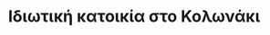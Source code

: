 ---
layout: project.hbs
lang: el/
title: Ιδιωτική κατοικία στο Κολωνάκι
category: Κατοικία
designers: Γκύζη Νεφέλη, Μακρή Χρυσή
photography: Ρουφοπούλου Ιωάννα
pdate: Μάιος.2021
og:
  enable: true
  title: Ιδιωτική κατοικία στο Κολωνάκι
  description: Η λιθόκτιστη κατοικία στο χωριό Άγιος Ανδρέας του νομού Αρκαδίας σχεδιάστηκε ούτως ώστε να μπορεί να λειτουργήσει αρχικά ως εξοχική κατοικία και αργότερα να μπορέσει να αποτελέσει την κύρια κατοικία των ιδιοκτητών.
  image: projects/house-sk-arkadia/main.jpg
hasVideo: true
videoUrl: https://player.vimeo.com/video/621495333
description:
- "Η εκλεπτυσμένη γοητεία του Κολωνακίου συναντά το midcentury design στο τελευταίο έργο του Babatchas Design Studio. Στην καρδιά της πιο κοσμοπολίτικης γειτονιάς της Αθήνας και λίγα μέτρα μακριά από το μουσείο Κυκλαδικής τέχνης, βρίσκεται το διαμέρισμα της δεκαετίας του ’50, την ανακαίνιση του οποίου ολοκλήρωσε πρόσφατα το Babatchas Design Studio. Η αρχιτεκτονική γλώσσα και κυρίως η art deco αισθητική του κτιρίου αποτέλεσαν την έμπνευση της σχεδιαστικής ομάδας, η οποία κλήθηκε να συνδυάσει την κτιριακή εικόνα με την αγάπη των ιδιοκτητών για το midcentury design. Ιδιαίτερα αρχιτεκτονικά στοιχεία του ήδη υπάρχοντος χώρου όπως τα δρύινα πατώματα με την τεχνική του ψαροκόκαλου και τις προσεγμένες μπορντούρες, διατηρήθηκαν κατά την ανακαίνιση. Με τον ίδιο τρόπο ενσωματώθηκαν στον αρχιτεκτονικό σχεδιασμό του Babatchas Design Studio και οι εντυπωσιακές πόρτες με καΐτια που χώριζαν το χολ της εισόδου από το σαλόνι και τον παλιό χώρο του γραφείου. Στη συνέχεια χρησιμοποιήθηκαν επιλεγμένα υλικά όπως το φυσικό κουρασάνι στους τοίχους, στοιχείο που δίνει ιδιαίτερο βάθος στις ανοιχτόχρωμες επιφάνειες."
- "Κεντρικό ρόλο στον σχεδιασμό έχει διαδραματίσει η λειτουργική χρήση του χώρου καθώς το φυσικό φως ήταν περιορισμένο για τα περισσότερα δωμάτια του διαμερίσματος. Για να εξυπηρετηθούν οι ανάγκες μίας πολυμελούς οικογένειας αλλά και για να αναδειχθεί η δυνατότητα λειτουργίας του διαμερίσματος και σαν prime Airbnb, προέκυψε η ανάγκη εκμετάλλευσης του φυσικού φωτός στο έπακρο και ειδικά στους χώρους διάδρασης. Έτσι οι χώροι ύπνου και τα λουτρά τοποθετήθηκαν στα πιο σκοτεινά σημεία του σπιτιού ενώ εσωτερικοί φεγγίτες αξιοποιήθηκαν ώστε να διοχετεύεται το φυσικό φως σε όλους τους χώρους. Τέλος, κρυμμένοι αποθηκευτικοί χώροι και κρυφά περάσματα όπως walk through ντουλάπες με ψάθα που οδηγούν σε ένα «μυστικό» μπάνιο συνθέτουν σε συνδυασμό με τον αρχιτεκτονικό φωτισμό μια μυστηριακή, θεατρική ατμόσφαιρα. Στην επιλογή των επίπλων και των σχεδιαστικών αντικειμένων για το χώρο, κεντρική πυξίδα αποτέλεσε η λατρεία των ιδιοκτητών για τα κλασικά 50ς κομμάτια."
- "Στο τελικό αποτέλεσμα συναντά κανείς κομμάτια από διαφορετικές χώρες: το κλασικό τραπέζι της Eero Saarinen από μάρμαρο Arabesquato συνδυάστηκε με αυθεντικές καρέκλες Henry W. Klein από παλαιοπωλείο της Ολλανδίας. Το έπιπλο της τηλεόρασης είναι κατασκευασμένο από Πορτογάλο τεχνίτη και πρόκειται για πιστή αναπαραγωγή από 60ς design. Τέλος, η  κουζίνα σχεδιάστηκε σε κονστρουβιστική αισθητική γραμμή ώστε να ταιριάζει με τον ενιαίο χώρο σαλονιού - τραπεζαρίας. Υλικά όπως το ηφαιστειακό μάρμαρο, το ξύλο δρυ, οι μαύρες λαμαρίνες, οι βιεννέζικες ψάθες και τα τσαλακωμένα λινά Yutes σε συνδυασμό με επιλεγμένα έργα τέχνης και κεραμικά γλυπτά ολοκληρώνουν το άρτιο αισθητικό αποτέλεσμα."
photos:
- "001.jpg"
- "002.jpg"
- "003.jpg"
- "004-005.jpg"
- "006.jpg"
- "007.jpg"
- "008-015.jpg"
- "009.jpg"
- "011-014.jpg"
- "012.jpg"
- "013-016.jpg"
- "017-7545.jpg"
- "018.jpg"
- "019.jpg"
- "020.jpg"
- "021.jpg"
- "022.jpg"
- "023.jpg"
- "024.jpg"
- "025-027.jpg"
- "026.jpg"
- "028.jpg"
- "029-032.jpg"
- "032.jpg"
---
